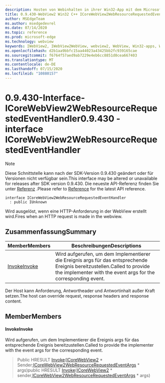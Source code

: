 ```yaml
---
description: Hosten von Webinhalten in ihrer Win32-App mit dem Microsoft Edge WebView2-Steuerelement
title: 0.9.430-WebView2 Win32 C++ ICoreWebView2WebResourceRequestedEventHandler
author: MSEdgeTeam
ms.author: msedgedevrel
ms.date: 07/14/2020
ms.topic: reference
ms.prod: microsoft-edge
ms.technology: webview
keywords: IWebView2, IWebView2WebView, webview2, WebView, Win32-apps, Win32, Edge, ICoreWebView2, ICoreWebView2Host, Browser-Steuerelement, Edge-HTML
ms.openlocfilehash: d2b1aa9bbfc15aa44023a43425bb2fc939165cae
ms.sourcegitcommit: f6764f57aed9ab7229e4eb6cc8851d0cea667403
ms.translationtype: MT
ms.contentlocale: de-DE
ms.lasthandoff: 07/15/2020
ms.locfileid: "10880157"
---
```

# <span data-ttu-id="c5ba6-104">0.9.430-Interface-ICoreWebView2WebResourceRequestedEventHandler</span><span class="sxs-lookup"><span data-stu-id="c5ba6-104">0.9.430 - interface ICoreWebView2WebResourceRequestedEventHandler</span></span> 

> [!NOTE]
> <span data-ttu-id="c5ba6-105">Diese Schnittstelle kann nach der SDK-Version 0.9.430 geändert oder für Versionen nicht verfügbar sein.</span><span class="sxs-lookup"><span data-stu-id="c5ba6-105">This interface may be altered or unavailable for releases after SDK version 0.9.430.</span></span> <span data-ttu-id="c5ba6-106">Die neueste API-Referenz finden Sie unter [Referenz](../../../webview2-api-reference.md) .</span><span class="sxs-lookup"><span data-stu-id="c5ba6-106">Please refer to [Reference](../../../webview2-api-reference.md) for the latest API reference.</span></span>

```
interface ICoreWebView2WebResourceRequestedEventHandler
  : public IUnknown
```

<span data-ttu-id="c5ba6-107">Wird ausgelöst, wenn eine HTTP-Anforderung in der WebView erstellt wird.</span><span class="sxs-lookup"><span data-stu-id="c5ba6-107">Fires when an HTTP request is made in the webview.</span></span>

## <span data-ttu-id="c5ba6-108">Zusammenfassung</span><span class="sxs-lookup"><span data-stu-id="c5ba6-108">Summary</span></span>

 <span data-ttu-id="c5ba6-109">Member</span><span class="sxs-lookup"><span data-stu-id="c5ba6-109">Members</span></span>                        | <span data-ttu-id="c5ba6-110">Beschreibungen</span><span class="sxs-lookup"><span data-stu-id="c5ba6-110">Descriptions</span></span>
--------------------------------|---------------------------------------------
[<span data-ttu-id="c5ba6-111">Invoke</span><span class="sxs-lookup"><span data-stu-id="c5ba6-111">Invoke</span></span>](#invoke) | <span data-ttu-id="c5ba6-112">Wird aufgerufen, um dem Implementierer die Ereignis args für das entsprechende Ereignis bereitzustellen.</span><span class="sxs-lookup"><span data-stu-id="c5ba6-112">Called to provide the implementer with the event args for the corresponding event.</span></span>

<span data-ttu-id="c5ba6-113">Der Host kann Anforderung, Antwortheader und Antwortinhalt außer Kraft setzen.</span><span class="sxs-lookup"><span data-stu-id="c5ba6-113">The host can override request, response headers and response content.</span></span>

## <span data-ttu-id="c5ba6-114">Member</span><span class="sxs-lookup"><span data-stu-id="c5ba6-114">Members</span></span>

#### <span data-ttu-id="c5ba6-115">Invoke</span><span class="sxs-lookup"><span data-stu-id="c5ba6-115">Invoke</span></span> 

<span data-ttu-id="c5ba6-116">Wird aufgerufen, um dem Implementierer die Ereignis args für das entsprechende Ereignis bereitzustellen.</span><span class="sxs-lookup"><span data-stu-id="c5ba6-116">Called to provide the implementer with the event args for the corresponding event.</span></span>

> <span data-ttu-id="c5ba6-117">Public HRESULT [Invoke](#invoke)([ICoreWebView2](ICoreWebView2.md) \* Sender;[ICoreWebView2WebResourceRequestedEventArgs](ICoreWebView2WebResourceRequestedEventArgs.md) \* args)</span><span class="sxs-lookup"><span data-stu-id="c5ba6-117">public HRESULT [Invoke](#invoke)([ICoreWebView2](ICoreWebView2.md) \* sender,[ICoreWebView2WebResourceRequestedEventArgs](ICoreWebView2WebResourceRequestedEventArgs.md) \* args)</span></span>

